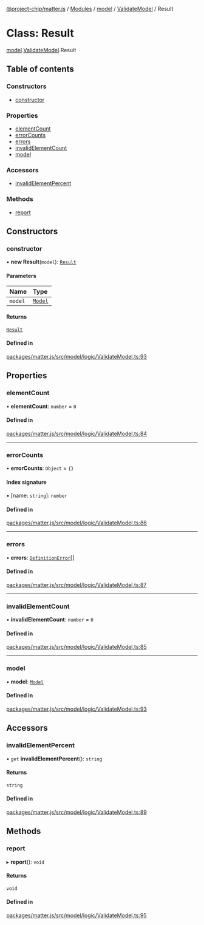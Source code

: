 [@project-chip/matter.js](../README.md) / [Modules](../modules.md) / [model](../modules/model.md) / [ValidateModel](../modules/model.ValidateModel.md) / Result

# Class: Result

[model](../modules/model.md).[ValidateModel](../modules/model.ValidateModel.md).Result

## Table of contents

### Constructors

- [constructor](model.ValidateModel.Result.md#constructor)

### Properties

- [elementCount](model.ValidateModel.Result.md#elementcount)
- [errorCounts](model.ValidateModel.Result.md#errorcounts)
- [errors](model.ValidateModel.Result.md#errors)
- [invalidElementCount](model.ValidateModel.Result.md#invalidelementcount)
- [model](model.ValidateModel.Result.md#model)

### Accessors

- [invalidElementPercent](model.ValidateModel.Result.md#invalidelementpercent)

### Methods

- [report](model.ValidateModel.Result.md#report)

## Constructors

### constructor

• **new Result**(`model`): [`Result`](model.ValidateModel.Result.md)

#### Parameters

| Name | Type |
| :------ | :------ |
| `model` | [`Model`](model.Model-1.md) |

#### Returns

[`Result`](model.ValidateModel.Result.md)

#### Defined in

[packages/matter.js/src/model/logic/ValidateModel.ts:93](https://github.com/project-chip/matter.js/blob/0c058ae17fdba4c0b89b8b13c309011d51782299/packages/matter.js/src/model/logic/ValidateModel.ts#L93)

## Properties

### elementCount

• **elementCount**: `number` = `0`

#### Defined in

[packages/matter.js/src/model/logic/ValidateModel.ts:84](https://github.com/project-chip/matter.js/blob/0c058ae17fdba4c0b89b8b13c309011d51782299/packages/matter.js/src/model/logic/ValidateModel.ts#L84)

___

### errorCounts

• **errorCounts**: `Object` = `{}`

#### Index signature

▪ [name: `string`]: `number`

#### Defined in

[packages/matter.js/src/model/logic/ValidateModel.ts:86](https://github.com/project-chip/matter.js/blob/0c058ae17fdba4c0b89b8b13c309011d51782299/packages/matter.js/src/model/logic/ValidateModel.ts#L86)

___

### errors

• **errors**: [`DefinitionError`](../modules/model.md#definitionerror)[]

#### Defined in

[packages/matter.js/src/model/logic/ValidateModel.ts:87](https://github.com/project-chip/matter.js/blob/0c058ae17fdba4c0b89b8b13c309011d51782299/packages/matter.js/src/model/logic/ValidateModel.ts#L87)

___

### invalidElementCount

• **invalidElementCount**: `number` = `0`

#### Defined in

[packages/matter.js/src/model/logic/ValidateModel.ts:85](https://github.com/project-chip/matter.js/blob/0c058ae17fdba4c0b89b8b13c309011d51782299/packages/matter.js/src/model/logic/ValidateModel.ts#L85)

___

### model

• **model**: [`Model`](model.Model-1.md)

#### Defined in

[packages/matter.js/src/model/logic/ValidateModel.ts:93](https://github.com/project-chip/matter.js/blob/0c058ae17fdba4c0b89b8b13c309011d51782299/packages/matter.js/src/model/logic/ValidateModel.ts#L93)

## Accessors

### invalidElementPercent

• `get` **invalidElementPercent**(): `string`

#### Returns

`string`

#### Defined in

[packages/matter.js/src/model/logic/ValidateModel.ts:89](https://github.com/project-chip/matter.js/blob/0c058ae17fdba4c0b89b8b13c309011d51782299/packages/matter.js/src/model/logic/ValidateModel.ts#L89)

## Methods

### report

▸ **report**(): `void`

#### Returns

`void`

#### Defined in

[packages/matter.js/src/model/logic/ValidateModel.ts:95](https://github.com/project-chip/matter.js/blob/0c058ae17fdba4c0b89b8b13c309011d51782299/packages/matter.js/src/model/logic/ValidateModel.ts#L95)
